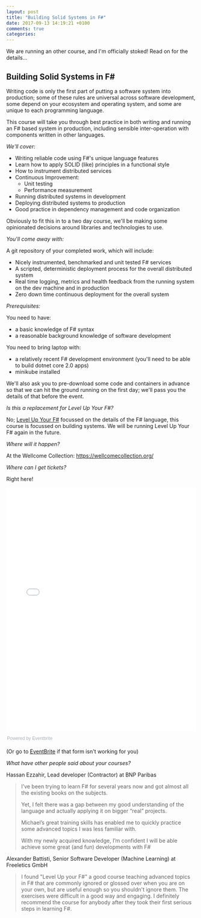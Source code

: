 ```yaml
---
layout: post
title: "Building Solid Systems in F#"
date: 2017-09-13 14:19:21 +0100
comments: true
categories: 
---
```

We are running an other course, and I'm officially stoked! Read on for the details...

<h2>Building Solid Systems in F#</h2>

<p>
Writing code is only the first part of putting a software system into production; some of these rules are universal across software development, some depend on your ecosystem and operating system, and some are unique to each programming language.
</p>

<p>
This course will take you through best practice in both writing and running an F# based system in production, including sensible inter-operation with components written in other languages.
</p>

<p>
<em>We'll cover:</em>
</p>

<ul class="org-ul">
<li>Writing reliable code using F#'s unique language features</li>
<li>Learn how to apply SOLID (like) principles in a functional style</li>
<li>How to instrument distributed services</li>
<li>Continuous Improvement: 
<ul class="org-ul">
<li>Unit testing</li>
<li>Performance measurement</li>
</ul></li>
<li>Running distributed systems in development</li>
<li>Deploying distributed systems to production</li>
<li>Good practice in dependency management and code organization</li>
</ul>

<p>
Obviously to fit this in to a two day course, we'll be making some opinionated decisions around libraries and technologies to use.
</p>

<p>
<em>You'll come away with:</em>
</p>

<p>
A git repository of your completed work, which will include:
</p>

<ul class="org-ul">
<li>Nicely instrumented, benchmarked and unit tested F# services</li>
<li>A scripted, deterministic deployment process for the overall distributed system</li>
<li>Real time logging, metrics and health feedback from the running system on the dev machine and in production</li>
<li>Zero down time continuous deployment for the overall system</li>
</ul>

<p>
<em>Prerequisites:</em>
</p>

<p>
You need to have:
</p>

<ul class="org-ul">
<li>a basic knowledge of F# syntax</li>
<li>a reasonable background knowledge of software development</li>
</ul>

<p>
You need to bring laptop with:
</p>

<ul class="org-ul">
<li>a relatively recent F# development environment (you'll need to be able to build dotnet core 2.0 apps)</li>
<li>minikube installed</li>
</ul>

<p>
We'll also ask you to pre-download some code and containers in advance so that we can hit the ground running on the first day; we'll pass you the details of that before the event. 
</p>

_Is this a replacement for Level Up Your F#?_

No; [Level Up Your F#](https://blog.mavnn.co.uk/level-up-your-f-number-skills/) focussed on the details of the F# language, this course is focussed on building systems. We will be running Level Up Your F# again in the future.

_Where will it happen?_

At the Wellcome Collection: https://wellcomecollection.org/

_Where can I get tickets?_

Right here!

<div style="width:100%; text-align:left;"><iframe src="//eventbrite.co.uk/tickets-external?eid=37887882677&ref=etckt" frameborder="0" height="648" width="100%" vspace="0" hspace="0" marginheight="5" marginwidth="5" scrolling="auto" allowtransparency="true"></iframe><div style="font-family:Helvetica, Arial; font-size:12px; padding:10px 0 5px; margin:2px; width:100%; text-align:left;" ><a class="powered-by-eb" style="color: #ADB0B6; text-decoration: none;" target="_blank" href="http://www.eventbrite.co.uk/">Powered by Eventbrite</a></div></div>

(Or go to [EventBrite](https://www.eventbrite.co.uk/e/writing-solid-systems-in-f-tickets-37887882677) if that form isn't working for you)

_What have other people said about your courses?_

Hassan Ezzahir, Lead developer (Contractor) at BNP Paribas

> I’ve been trying to learn F# for several years now and got almost all
> the existing books on the subjects.
> 
> Yet, I felt there was a gap between my good understanding of the
> language and actually applying it on bigger “real” projects.
> 
> Michael’s great training skills has enabled me to quickly practice some
> advanced topics I was less familiar with.
> 
> With my newly acquired knowledge, I’m confident I will be able achieve
> some great (and fun) developments with F#

Alexander Battisti, Senior Software Developer (Machine Learning) at Freeletics GmbH

> I found "Level Up your F#" a good course teaching advanced topics in
> F# that are commonly ignored or glossed over when you are on your own,
> but are useful enough so you shouldn't ignore them. The exercises were
> difficult in a good way and engaging. I definitely recommend the
> course for anybody after they took their first serious steps in
> learning F#.
